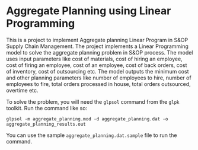 Aggregate Planning using Linear Programming
============================================
This is a project to implement Aggregate planning Linear Program in S&OP Supply Chain Management.
The project implements a Linear Programming model to solve the aggregate planning problem in S&OP process.
The model uses input parameters like cost of materials, cost of hiring an employee, cost of firing an employee,
cost of an employee, cost of back orders, cost of inventory, cost of outsourcing etc. The model outputs the minimum 
cost and other planning parameters like number of employees to hire, number of employees to fire, total orders 
processed in house, total orders outsourced, overtime etc.

To solve the problem, you will need the `glpsol` command from the `glpk` toolkit.
Run the command like so:

  `glpsol -m aggregate_planning.mod -d aggregate_planning.dat -o aggregate_planning_results.out`

You can use the sample `aggregate_planning.dat.sample` file to run the command.

